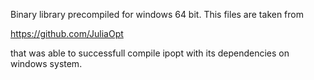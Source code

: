Binary library precompiled for windows 64 bit.
This files are taken from

https://github.com/JuliaOpt

that was able to successfull compile ipopt with
its dependencies on windows system.
